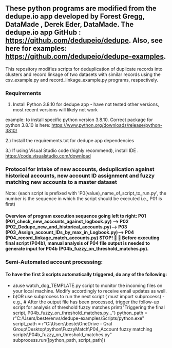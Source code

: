 ## These python programs are modified from the dedupe.io app developed by Forest Gregg, DataMade , Derek Eder, DataMade. The dedupe.io app GitHub : https://github.com/dedupeio/dedupe. Also, see here for examples: https://github.com/dedupeio/dedupe-examples.
This repository modifies scripts for deduplication of duplicate records into clusters and record linkage of two datasets with similar records using the csv_example.py and record_linkage_example.py programs, respectively.

### Requirements
1) Install Python 3.8.10  for dedupe app - have not tested other versions, most recent versions will likely not work
   
example: to install specific python version 3.8.10. Correct package for python 3.8.10 is here: https://www.python.org/downloads/release/python-3810/

2.) Install the requirements.txt for dedupe app dependencies

3.) If using Visual Studio code (highly recommend), install IDE . https://code.visualstudio.com/download


### Protocol for intake of new accounts, deduplication against historical accounts, new account ID assignment and fuzzy matching new accounts to a master dataset
Note: (each script is prefixed with 'P0(value)_name_of_script_to_run.py', the number is the sequence in which the script should be executed i.e., P01 is first)

#### Overview of program execution sequence going left to right: P01 (P01_check_new_accounts_against_logbook.py) --> P02 (P02_Dedupe_new_and_historical_accounts.py)--> P03 (P03_Assign_account_IDs_by_max_in_Logbook.py)--> P04 (P04_record_linkage_match_accounts.py) STOP! :stop_sign: 	:eyes: Before executing final script (P04b), manual analysis of P04 file output is needed to generate input for P04b (P04b_fuzzy_on_threshold_matches.py). 


### Semi-Automated account processing: 
#### To have the first 3 scripts automatically triggered, do any of the following: 
- a)use watch_dog_TEMPLATE.py script to monitor the incoming files on your local machine. Modify accordingly to receive email updates as well.
- b)OR use subprocess to run the next script ( must import subprocess)
      - e.g.,     # After the output file has been processed, trigger the follow-up script for analysis of threshold fuzzy matches
          print("Triggering the final script,  P04b_fuzzy_on_threshold_matches.py...")
          python_path = r"C:/Users/beste/envs/dedupe-examples/Scripts/python.exe"
          script_path = r"C:\Users\beste\OneDrive - Qral Group\Desktop\python\FuzzyMatch\P04_Account fuzzy matching scripts\P04b_fuzzy_on_threshold_matches.py"
          subprocess.run([python_path, script_path])

